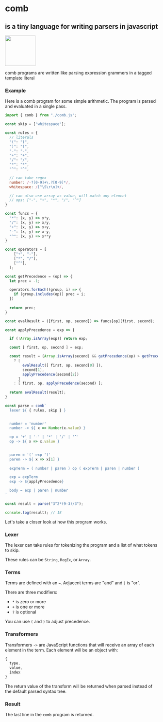 # comb 
## is a tiny language for writing parsers in javascript

<img src="https://user-images.githubusercontent.com/27078897/209457424-129db7e2-5653-47df-abd1-0141e24612f4.png" width="100px"/>

comb programs are written like parsing expression grammers in a tagged template literal

### Example

Here is a comb program for some simple arithmetic. The program is parsed and evaluated in a single pass.

```js
import { comb } from "./comb.js";

const skip = ["whitespace"];

const rules = {
  // literals
  "(": "(",
  ")": ")",
  "-": "-",
  "+": "+",
  "/": "/",
  "*": "*",
  "^": "^",

  // can take regex
  number: /-?[0-9]+\.?[0-9]*/,
  whitespace: /[^\S\r\n]+/,

  // can also use array as value, will match any element
  // ops: ["-", "+", "*", "/", "^"]
}

const funcs = {
  "*": (x, y) => x*y,
  "/": (x, y) => x/y,
  "+": (x, y) => x+y,
  "-": (x, y) => x-y,
  "^": (x, y) => x**y
}

const operators = [
    ["+", "-"],
    ["*", "/"],
    ["^"],
  ];

const getPrecedence = (op) => {
  let prec = -1;

  operators.forEach((group, i) => {
    if (group.includes(op)) prec = i;
  })
  
  return prec;
}

const evalResult = ([first, op, second]) => funcs[op](first, second);

const applyPrecedence = exp => {

  if (!Array.isArray(exp)) return exp;

  const [ first, op, second ] = exp;

  const result = (Array.isArray(second) && getPrecedence(op) > getPrecedence(second[1])) 
    ? [
        evalResult([ first, op, second[0] ]), 
        second[1], 
        applyPrecedence(second[2])
      ]
    : [ first, op, applyPrecedence(second) ];
  
  return evalResult(result);
}

const parse = comb`
  lexer ${ { rules, skip } }

  
  number = 'number'
  number -> ${ x => Number(x.value) }

  op = '+' | '-' | '*' | '/' | '^'
  op -> ${ x => x.value }

  
  paren = '(' exp ')'
  paren -> ${ x => x[1] }
  
  expTerm = ( number | paren ) op ( expTerm | paren | number )

  exp = expTerm
  exp -> ${applyPrecedence}

  body = exp | paren | number
`

const result = parse("3^2*(9-3)/3");

console.log(result); // 18

```

Let's take a closer look at how this program works.

### Lexer

The lexer can take rules for tokenizing the program and a list of what tokens to skip.

These rules can be `String`, `RegEx`, or `Array`.

### Terms

Terms are defined with an `=`. Adjacent terms are "and" and `|` is "or".

There are three modifiers:

- `*` is zero or more
- `+` is one or more
- `?` is optional

You can use `(` and `)` to adjust precedence.

### Transformers

Transformers `->` are JavaScript functions that will receive an array of each element in the term. Each element will be an object with:

```js
{
  type,
  value,
  index
}
```

The return value of the transform will be returned when parsed instead of the default parsed syntax tree.

### Result

The last line in the `comb` program is returned.
